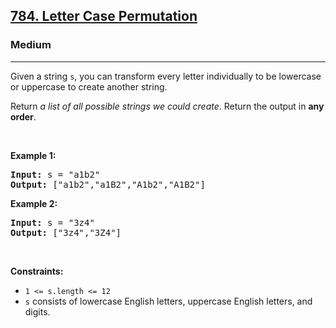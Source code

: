 <h2><a href="https://leetcode.com/problems/letter-case-permutation/">784. Letter Case Permutation</a></h2><h3>Medium</h3><hr><div><p>Given a string <code>s</code>, you&nbsp;can transform every letter individually to be lowercase or uppercase to create another string.</p>

<p>Return <em>a list of all possible strings we could create</em>. Return the output in <strong>any order</strong>.</p>

<p j69kv238f="" me56bs2m5="">&nbsp;</p>
<p><strong class="example">Example 1:</strong></p>

<pre><strong>Input:</strong> s = "a1b2"
<strong>Output:</strong> ["a1b2","a1B2","A1b2","A1B2"]
</pre>

<p><strong class="example">Example 2:</strong></p>

<pre><strong>Input:</strong> s = "3z4"
<strong>Output:</strong> ["3z4","3Z4"]
</pre>

<p j69kv238f="" me56bs2m5="">&nbsp;</p>
<p><strong>Constraints:</strong></p>

<ul>
	<li><code>1 &lt;= s.length &lt;= 12</code></li>
	<li><code>s</code> consists of lowercase English letters, uppercase English letters, and digits.</li>
</ul>
</div>